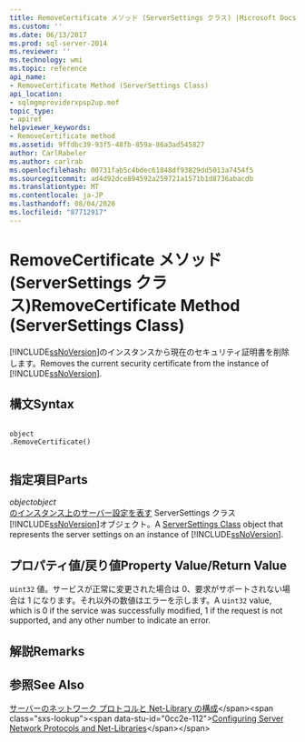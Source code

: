 ```yaml
---
title: RemoveCertificate メソッド (ServerSettings クラス) |Microsoft Docs
ms.custom: ''
ms.date: 06/13/2017
ms.prod: sql-server-2014
ms.reviewer: ''
ms.technology: wmi
ms.topic: reference
api_name:
- RemoveCertificate Method (ServerSettings Class)
api_location:
- sqlmgmproviderxpsp2up.mof
topic_type:
- apiref
helpviewer_keywords:
- RemoveCertificate method
ms.assetid: 9ffdbc39-93f5-48fb-859a-86a3ad545827
author: CarlRabeler
ms.author: carlrab
ms.openlocfilehash: 00731fab5c4bdec61848df93829dd5013a7454f5
ms.sourcegitcommit: ad4d92dce894592a259721a1571b1d8736abacdb
ms.translationtype: MT
ms.contentlocale: ja-JP
ms.lasthandoff: 08/04/2020
ms.locfileid: "87712917"
---
```

# <a name="removecertificate-method-serversettings-class"></a><span data-ttu-id="0cc2e-102">RemoveCertificate メソッド (ServerSettings クラス)</span><span class="sxs-lookup"><span data-stu-id="0cc2e-102">RemoveCertificate Method (ServerSettings Class)</span></span>
  <span data-ttu-id="0cc2e-103">[!INCLUDE[ssNoVersion](../../../includes/ssnoversion-md.md)]のインスタンスから現在のセキュリティ証明書を削除します。</span><span class="sxs-lookup"><span data-stu-id="0cc2e-103">Removes the current security certificate from the instance of [!INCLUDE[ssNoVersion](../../../includes/ssnoversion-md.md)].</span></span>  
  
## <a name="syntax"></a><span data-ttu-id="0cc2e-104">構文</span><span class="sxs-lookup"><span data-stu-id="0cc2e-104">Syntax</span></span>  
  
```  
  
object  
.RemoveCertificate()  
  
```  
  
## <a name="parts"></a><span data-ttu-id="0cc2e-105">指定項目</span><span class="sxs-lookup"><span data-stu-id="0cc2e-105">Parts</span></span>  
 <span data-ttu-id="0cc2e-106">*object*</span><span class="sxs-lookup"><span data-stu-id="0cc2e-106">*object*</span></span>  
 <span data-ttu-id="0cc2e-107">[のインスタンス上のサーバー設定を表す](serversettings-class.md) ServerSettings クラス [!INCLUDE[ssNoVersion](../../../includes/ssnoversion-md.md)]オブジェクト。</span><span class="sxs-lookup"><span data-stu-id="0cc2e-107">A [ServerSettings Class](serversettings-class.md) object that represents the server settings on an instance of [!INCLUDE[ssNoVersion](../../../includes/ssnoversion-md.md)].</span></span>  
  
## <a name="property-valuereturn-value"></a><span data-ttu-id="0cc2e-108">プロパティ値/戻り値</span><span class="sxs-lookup"><span data-stu-id="0cc2e-108">Property Value/Return Value</span></span>  
 <span data-ttu-id="0cc2e-109">u`int32` 値。サービスが正常に変更された場合は 0、要求がサポートされない場合は 1 になります。それ以外の数値はエラーを示します。</span><span class="sxs-lookup"><span data-stu-id="0cc2e-109">A u`int32` value, which is 0 if the service was successfully modified, 1 if the request is not supported, and any other number to indicate an error.</span></span>  
  
## <a name="remarks"></a><span data-ttu-id="0cc2e-110">解説</span><span class="sxs-lookup"><span data-stu-id="0cc2e-110">Remarks</span></span>  
  
## <a name="see-also"></a><span data-ttu-id="0cc2e-111">参照</span><span class="sxs-lookup"><span data-stu-id="0cc2e-111">See Also</span></span>  
 <span data-ttu-id="0cc2e-112">[サーバーのネットワーク プロトコルと Net-Library の構成](https://msdn.microsoft.com/library/ms177485\(v=sql.100\).aspx)</span><span class="sxs-lookup"><span data-stu-id="0cc2e-112">[Configuring Server Network Protocols and Net-Libraries](https://msdn.microsoft.com/library/ms177485\(v=sql.100\).aspx)</span></span>  
  
  

